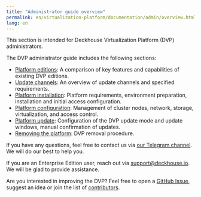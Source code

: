 ```yaml
---
title: "Administrator guide overview"
permalink: en/virtualization-platform/documentation/admin/overview.html
lang: en
---
```


This section is intended for Deckhouse Virtualization Platform (DVP) administrators.

The DVP administrator guide includes the following sections:

- [Platform editions](./editions.html): A comparison of key features and capabilities of existing DVP editions.
- [Update channels](./update-channels.html): An overview of update channels and specified requirements.
- [Platform installation](./install/requirements.html): Platform requirements, environment preparation, installation and initial access configuration.
- [Platform configuration](./platform-management/node-management/node-group.html): Management of cluster nodes, network, storage, virtualization, and access control.
- [Platform update](./update/update.html): Configuration of the DVP update mode and update windows, manual confirmation of updates.
- [Removing the platform](./removing/removing.html): DVP removal procedure.

If you have any questions, feel free to contact us via [our Telegram channel](https://t.me/deckhouse).
We will do our best to help you.

If you are an Enterprise Edition user, reach out via <a href="mailto:support@deckhouse.io">support@deckhouse.io</a>.
We will be glad to provide assistance.

Are you interested in improving the DVP?
Feel free to open a [GitHub Issue](https://github.com/deckhouse/virtualization/issues/),
suggest an idea or join the list of [contributors](https://github.com/deckhouse/virtualization/blob/main/CONTRIBUTING.md).
